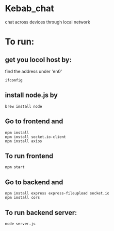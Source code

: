 # Kebab_chat
 chat across devices through local network

# To run:

## get you locol host by:
find the address  under 'en0'

```
ifconfig
```

## install node.js by

```
brew install node
```

## Go to frontend and

```
npm install
npm install socket.io-client
npm install axios
```

## To run frontend

```
npm start
```

## Go to backend and 

```
npm install express express-fileupload socket.io
npm install cors
```

## To run backend server:

```
node server.js 
```





